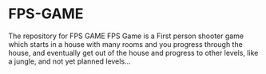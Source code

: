 # FPS-GAME
The repository for FPS GAME
FPS Game is a First person shooter game which starts in a house with many rooms and you progress through the house, and eventually get out of the house and progress to other levels, like a jungle, and not yet planned levels... 
